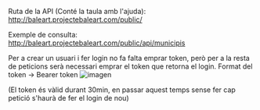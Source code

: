 Ruta de la API (Conté la taula amb l'ajuda):
http://baleart.projectebaleart.com/public/

Exemple de consulta: http://baleart.projectebaleart.com/public/api/municipis

Per a crear un usuari i fer login no fa falta emprar token, però per a la resta de peticions serà necessari emprar el token que retorna el login.
Format del token -> Bearer token
![imagen](https://user-images.githubusercontent.com/55986837/153614400-78034440-c406-4b25-bb9d-d34c3e1cd462.png)

(El token és vàlid durant 30min, en passar aquest temps sense fer cap petició s'haurà de fer el login de nou)
